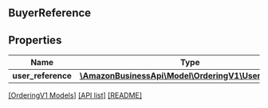 ## BuyerReference

## Properties

Name | Type | Description | Notes
------------ | ------------- | ------------- | -------------
**user_reference** | [**\AmazonBusinessApi\Model\OrderingV1\UserReference**](UserReference.md) |  |

[[OrderingV1 Models]](../) [[API list]](../../Api) [[README]](../../../README.md)
